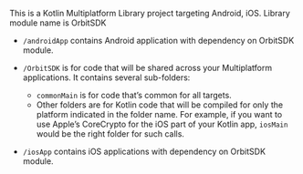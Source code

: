 This is a Kotlin Multiplatform Library project targeting Android, iOS. Library module name is OrbitSDK

* `/androidApp` contains Android application with dependency on OrbitSDK module.

* `/OrbitSDK` is for code that will be shared across your Multiplatform applications.
  It contains several sub-folders:
  - `commonMain` is for code that’s common for all targets.
  - Other folders are for Kotlin code that will be compiled for only the platform indicated in the folder name.
    For example, if you want to use Apple’s CoreCrypto for the iOS part of your Kotlin app,
    `iosMain` would be the right folder for such calls.

* `/iosApp` contains iOS applications with dependency on OrbitSDK module.
